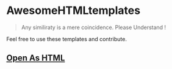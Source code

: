 # AwesomeHTMLtemplates
> Any similiraty is a mere coincidence. Please Understand !

Feel free to use these templates and contribute.

## **__[Open As HTML](https://mk-1407.github.io/AwesomeHTMLtemplates/)__**
